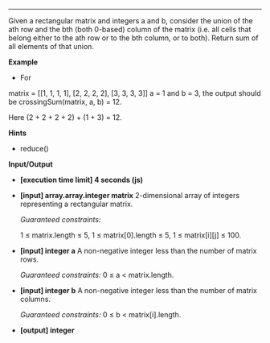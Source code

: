 ---

Given a rectangular matrix and integers a and b, consider the union of the ath row and the bth (both 0-based) column of the matrix (i.e. all cells that belong either to the ath row or to the bth column, or to both). Return sum of all elements of that union.

**Example**

- For

matrix = [[1, 1, 1, 1],
[2, 2, 2, 2],
[3, 3, 3, 3]]
a = 1 and b = 3, the output should be
crossingSum(matrix, a, b) = 12.

Here (2 + 2 + 2 + 2) + (1 + 3) = 12.

**Hints**

- reduce()

**Input/Output**

- **[execution time limit] 4 seconds (js)**
- **[input] array.array.integer matrix**
  2-dimensional array of integers representing a rectangular matrix.

  _Guaranteed constraints:_

  1 ≤ matrix.length ≤ 5,
  1 ≤ matrix[0].length ≤ 5,
  1 ≤ matrix[i][j] ≤ 100.

- **[input] integer a**
  A non-negative integer less than the number of matrix rows.

  _Guaranteed constraints:_
  0 ≤ a < matrix.length.

- **[input] integer b**
  A non-negative integer less than the number of matrix columns.

  _Guaranteed constraints:_
  0 ≤ b < matrix[i].length.

- **[output] integer**
